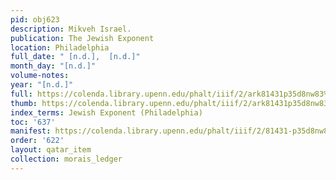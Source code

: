 ```yaml
---
pid: obj623
description: Mikveh Israel.
publication: The Jewish Exponent
location: Philadelphia
full_date: " [n.d.],  [n.d.]"
month_day: "[n.d.]"
volume-notes:
year: "[n.d.]"
full: https://colenda.library.upenn.edu/phalt/iiif/2/ark81431p35d8nw83%2FSHA256E-s6979302--653fb501646b220f9fb5a6a9be3974c545e34b930205b976f365cd12199d2fa7.jpeg/full/3500,/0/default.jpg
thumb: https://colenda.library.upenn.edu/phalt/iiif/2/ark81431p35d8nw83%2FSHA256E-s6979302--653fb501646b220f9fb5a6a9be3974c545e34b930205b976f365cd12199d2fa7.jpeg/full/!200,200/0/default.jpg
index_terms: Jewish Exponent (Philadelphia)
toc: '637'
manifest: https://colenda.library.upenn.edu/phalt/iiif/2/81431-p35d8nw83/manifest
order: '622'
layout: qatar_item
collection: morais_ledger
---
```


